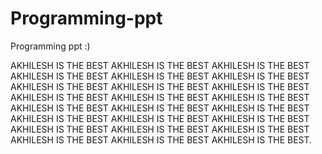 # Programming-ppt
Programming ppt :)

AKHILESH IS THE BEST
AKHILESH IS THE BEST
AKHILESH IS THE BEST
AKHILESH IS THE BEST
AKHILESH IS THE BEST
AKHILESH IS THE BEST
AKHILESH IS THE BEST
AKHILESH IS THE BEST
AKHILESH IS THE BEST
AKHILESH IS THE BEST
AKHILESH IS THE BEST
AKHILESH IS THE BEST
AKHILESH IS THE BEST
AKHILESH IS THE BEST
AKHILESH IS THE BEST
AKHILESH IS THE BEST
AKHILESH IS THE BEST
AKHILESH IS THE BEST
AKHILESH IS THE BEST
AKHILESH IS THE BEST
AKHILESH IS THE BEST
AKHILESH IS THE BEST
AKHILESH IS THE BEST
AKHILESH IS THE BEST.
